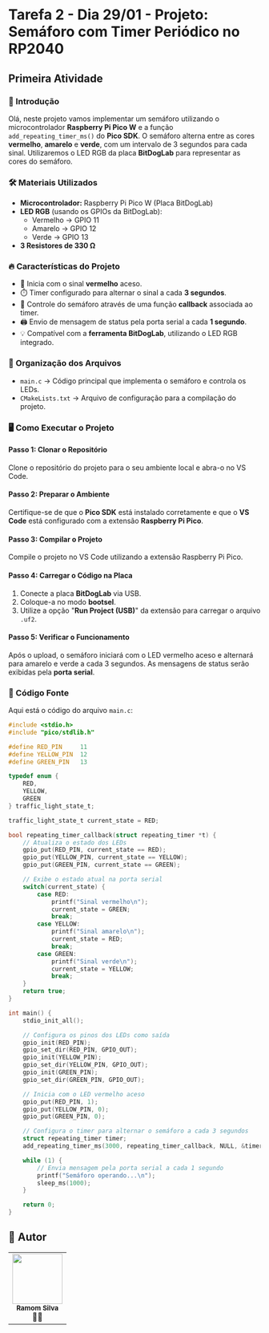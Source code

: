 # Tarefa 2 - Dia 29/01 - Projeto: Semáforo com Timer Periódico no RP2040

## Primeira Atividade

### 📌 Introdução

Olá, neste projeto vamos implementar um semáforo utilizando o microcontrolador **Raspberry Pi Pico W** e a função `add_repeating_timer_ms()` do **Pico SDK**. O semáforo alterna entre as cores **vermelho**, **amarelo** e **verde**, com um intervalo de 3 segundos para cada sinal. Utilizaremos o LED RGB da placa **BitDogLab** para representar as cores do semáforo.

### 🛠️ Materiais Utilizados

- **Microcontrolador:** Raspberry Pi Pico W (Placa BitDogLab)
- **LED RGB** (usando os GPIOs da BitDogLab):
  - Vermelho → GPIO 11  
  - Amarelo → GPIO 12  
  - Verde → GPIO 13
- **3 Resistores de 330 Ω**

### 🔥 Características do Projeto

- 🚦 Inicia com o sinal **vermelho** aceso.
- ⏱️ Timer configurado para alternar o sinal a cada **3 segundos**.
- 🔄 Controle do semáforo através de uma função **callback** associada ao timer.
- 🖨️ Envio de mensagem de status pela porta serial a cada **1 segundo**.
- 💡 Compatível com a **ferramenta BitDogLab**, utilizando o LED RGB integrado.

### 📄 Organização dos Arquivos

- `main.c` → Código principal que implementa o semáforo e controla os LEDs.
- `CMakeLists.txt` → Arquivo de configuração para a compilação do projeto.

### 🖥️ Como Executar o Projeto

#### Passo 1: Clonar o Repositório

Clone o repositório do projeto para o seu ambiente local e abra-o no VS Code.

#### Passo 2: Preparar o Ambiente

Certifique-se de que o **Pico SDK** está instalado corretamente e que o **VS Code** está configurado com a extensão **Raspberry Pi Pico**.

#### Passo 3: Compilar o Projeto

Compile o projeto no VS Code utilizando a extensão Raspberry Pi Pico.

#### Passo 4: Carregar o Código na Placa

1. Conecte a placa **BitDogLab** via USB.
2. Coloque-a no modo **bootsel**.
3. Utilize a opção "**Run Project (USB)**" da extensão para carregar o arquivo `.uf2`.

#### Passo 5: Verificar o Funcionamento

Após o upload, o semáforo iniciará com o LED vermelho aceso e alternará para amarelo e verde a cada 3 segundos. As mensagens de status serão exibidas pela **porta serial**.

### 📜 Código Fonte

Aqui está o código do arquivo `main.c`:

```c
#include <stdio.h>
#include "pico/stdlib.h"

#define RED_PIN     11
#define YELLOW_PIN  12
#define GREEN_PIN   13

typedef enum {
    RED,
    YELLOW,
    GREEN
} traffic_light_state_t;

traffic_light_state_t current_state = RED;

bool repeating_timer_callback(struct repeating_timer *t) {
    // Atualiza o estado dos LEDs
    gpio_put(RED_PIN, current_state == RED);
    gpio_put(YELLOW_PIN, current_state == YELLOW);
    gpio_put(GREEN_PIN, current_state == GREEN);

    // Exibe o estado atual na porta serial
    switch(current_state) {
        case RED:
            printf("Sinal vermelho\n");
            current_state = GREEN;
            break;
        case YELLOW:
            printf("Sinal amarelo\n");
            current_state = RED;
            break;
        case GREEN:
            printf("Sinal verde\n");
            current_state = YELLOW;
            break;
    }
    return true;
}

int main() {
    stdio_init_all();

    // Configura os pinos dos LEDs como saída
    gpio_init(RED_PIN);
    gpio_set_dir(RED_PIN, GPIO_OUT);
    gpio_init(YELLOW_PIN);
    gpio_set_dir(YELLOW_PIN, GPIO_OUT);
    gpio_init(GREEN_PIN);
    gpio_set_dir(GREEN_PIN, GPIO_OUT);

    // Inicia com o LED vermelho aceso
    gpio_put(RED_PIN, 1);
    gpio_put(YELLOW_PIN, 0);
    gpio_put(GREEN_PIN, 0);

    // Configura o timer para alternar o semáforo a cada 3 segundos
    struct repeating_timer timer;
    add_repeating_timer_ms(3000, repeating_timer_callback, NULL, &timer);

    while (1) {
        // Envia mensagem pela porta serial a cada 1 segundo
        printf("Semáforo operando...\n");
        sleep_ms(1000);
    }

    return 0;
}
```
## 📌 Autor
<table>
  <tr>
    <td align="center"><img style="" src="https://avatars.githubusercontent.com/u/60956248?v=4" width="100px;" alt=""/><br /><sub><b> Ramom Silva </b></sub></a><br />👨‍💻</a></td>
  </tr>
</table>



<!-- # Tarefa 2 - Dia 29/01 - Projeto: Semáforo com Temporizador Periódico no RP2040

## Atividade 1

## 📌 Descrição
Este projeto implementa um semáforo utilizando o microcontrolador **Raspberry Pi Pico W** com a função `add_repeating_timer_ms()` do **Pico SDK**. O semáforo alterna entre as cores **vermelho**, **amarelo** e **verde**, com temporização de 3 segundos para cada mudança de sinal. O LED RGB da placa **BitDogLab** é utilizado para representar as cores do semáforo.

## 🛠️ Componentes Utilizados
- **Microcontrolador:** Raspberry Pi Pico W (Placa BitDogLab)
- **LED RGB** (usando os GPIOs da BitDogLab):
  - Vermelho → GPIO 11  
  - Amarelo → GPIO 12  
  - Verde → GPIO 13
- **3 Resistores de 330 Ω**

## 🔥 Funcionalidades
- ✅ O semáforo inicia no sinal **vermelho**.
- ✅ O temporizador é configurado para alternar o sinal a cada **3 segundos**.
- ✅ O estado do semáforo é controlado por uma função de **callback** associada ao temporizador.
- ✅ A cada **1 segundo**, uma mensagem de alerta é enviada pela porta serial.
- ✅ O código é compatível com a **ferramenta BitDogLab**, utilizando o LED RGB da placa.

## 📄 Estrutura do Projeto
- `main.c` → Implementação principal do semáforo e controle dos LEDs.
- `CMakeLists.txt` → Configuração do CMake para compilação do projeto.

## 🖥️ Como Executar o Projeto

### Passo 1: Clone o repositório do projeto para o seu ambiente local e abra-o no VS Code.

### Passo 2: Configurar o Ambiente
Garanta que o **Pico SDK** está instalado corretamente e que o **VS Code** está configurado com a extensão **Raspberry Pi Pico**.

### Passo 3: Compilar o Código
Compile o projeto no VS Code utilizando a extensão Raspberry Pi Pico.

### Passo 4: Carregar o Código na Placa
1. Conecte a placa **BitDogLab** via USB.
2. Coloque-a no modo **bootsel**.
3. Use a opção "**Run Project (USB)**" da extensão para carregar o arquivo `.uf2`.

### Passo 5: Verificar o Funcionamento
Após o upload, o semáforo iniciará com o LED vermelho aceso e alternará para amarelo e verde a cada 3 segundos. As mensagens de status serão exibidas via **porta serial**.

## 📌 Autor
<table>
  <tr>
    <td align="center"><img style="" src="https://avatars.githubusercontent.com/u/60956248?v=4" width="100px;" alt=""/><br /><sub><b> Ramom Silva </b></sub></a><br />👨‍💻</a></td>
  </tr>
</table>
 -->
